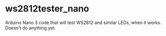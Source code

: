 # ws2812tester_nano
Arduino Nano 3 code that will test WS2812 and similar LEDs, when it works.  Doesn't do anything yet.
